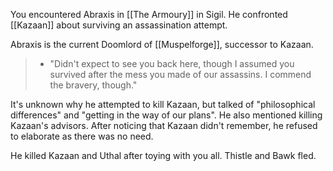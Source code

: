 You encountered Abraxis in [[The Armoury]] in Sigil. He confronted [[Kazaan]] about surviving an assassination attempt.

Abraxis is the current Doomlord of [[Muspelforge]], successor to Kazaan.

> - "Didn't expect to see you back here, though I assumed you survived after the mess you made of our assassins. I commend the bravery, though."

It's unknown why he attempted to kill Kazaan, but talked of "philosophical differences" and "getting in the way of our plans". He also mentioned killing Kazaan's advisors. After noticing that Kazaan didn't remember, he refused to elaborate as there was no need.

He killed Kazaan and Uthal after toying with you all. Thistle and Bawk fled.